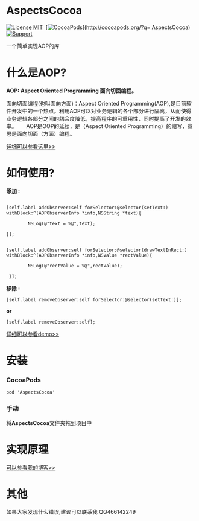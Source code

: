 AspectsCocoa
==============

[![License MIT](https://img.shields.io/badge/license-MIT-green.svg?style=flat)](https://raw.githubusercontent.com/AspectsCocoa/AspectsCocoa/master/LICENSE)&nbsp;
[![CocoaPods](http://img.shields.io/cocoapods/v/AspectsCocoa.svg?style=flat)](http://cocoapods.org/?q= AspectsCocoa)&nbsp;
[![Support](https://img.shields.io/badge/support-iOS%206%2B%20-red.svg?style=flat)](https://www.apple.com/nl/ios/)&nbsp;

一个简单实现AOP的库

什么是AOP?
===============

**AOP: Aspect Oriented Programming 面向切面编程。**

面向切面编程(也叫面向方面)：Aspect Oriented Programming(AOP),是目前软件开发中的一个热点。利用AOP可以对业务逻辑的各个部分进行隔离，从而使得业务逻辑各部分之间的耦合度降低，提高程序的可重用性，同时提高了开发的效率。　　
AOP是OOP的延续，是（Aspect Oriented Programming）的缩写，意思是面向切面（方面）编程。　　

[详细可以参看这里>>](http://www.jianshu.com/p/a833d114099a)  


如何使用?
===============

**添加 :**

```

[self.label addObserver:self forSelector:@selector(setText:) withBlock:^(AOPObserverInfo *info,NSString *text){

        NSLog(@"text = %@",text);

}];
 
    
[self.label addObserver:self forSelector:@selector(drawTextInRect:) withBlock:^(AOPObserverInfo *info,NSValue *rectValue){
        
        NSLog(@"rectValue = %@",rectValue);
        
 }];

```

**移除 :**


`[self.label removeObserver:self forSelector:@selector(setText:)];`

**or**

`[self.label removeObserver:self];`


[详细可以参看demo>>](https://github.com/LongPF/AspectsCocoa)

安装
===============

### CocoaPods
`pod 'AspectsCocoa'`

### 手动
将**AspectsCocoa**文件夹拖到项目中




实现原理
===============

[可以参看我的博客>>](http://longpengfei.com/2017/01/10/AspectsCocoa/)


其他
===============

如果大家发现什么错误,建议可以联系我 QQ466142249